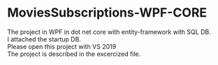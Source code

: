 # MoviesSubscriptions-WPF-CORE

The project in WPF in dot net core with entity-framework with SQL DB. <br/>
I attached the startup DB.<br/>
Please open this project with VS 2019 <br/>
The project is described in the excercized file.
